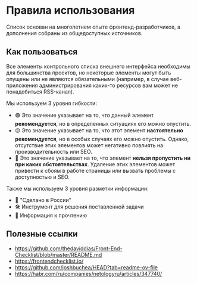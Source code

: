 # Правила использования

Список основан на многолетнем опыте фронтенд-разработчиков, а дополнения собраны из общедоступных источников.

## Как пользоваться

Все элементы контрольного списка внешнего интерфейса необходимы для большинства проектов, но некоторые элементы могут быть опущены или не являются обязательными (например, в случае веб-приложения администрирования каких-то ресурсов вам может не понадобиться RSS-канал).

Мы используем 3 уровня гибкости:

- 🟢 Это значение указывает на то, что данный элемент **рекомендуется**, но в определенных ситуациях его можно опустить.
- 🟡 Это значение указывает на то, что этот элемент **настоятельно рекомендуется**, но в особых случаях его можно опустить. Однако, отсутствие этих элементов может негативно повлиять на производительность или SEO.
- 🔴 Это значение указывает на то, что элемент **нельзя пропустить ни при каких обстоятельствах**. Удаление этих элементов может привести к сбоям в работе страницы или вызвать проблемы с доступностью и SEO.

Также мы используем 3 уровня разметки информации:

- 🤠 "Сделано в России"
- 🛠 Инструмент для решения поставленной задачи
- 📖 Информация к прочтению

## Полезные ссылки

- https://github.com/thedaviddias/Front-End-Checklist/blob/master/README.md
- https://frontendchecklist.io/
- https://github.com/joshbuchea/HEAD?tab=readme-ov-file
- https://habr.com/ru/companies/netologyru/articles/347740/
